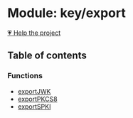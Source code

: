 # Module: key/export

[💗 Help the project](https://github.com/sponsors/panva)

## Table of contents

### Functions

- [exportJWK](../functions/key_export.exportJWK.md)
- [exportPKCS8](../functions/key_export.exportPKCS8.md)
- [exportSPKI](../functions/key_export.exportSPKI.md)

